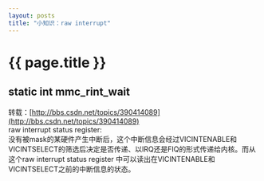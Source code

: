 ```yaml
---
layout: posts
title: "小知识：raw interrupt"
---
```


# {{ page.title }}
## static int mmc_rint_wait
转载：[http://bbs.csdn.net/topics/390414089](http://bbs.csdn.net/topics/390414089)<br>
raw interrupt status register:<br>
没有被mask的某硬件产生中断后，这个中断信息会经过VICINTENABLE和VICINTSELECT的筛选后决定是否传递、以IRQ还是FIQ的形式传递给内核。而从这个raw interrupt status register 中可以读出在VICINTENABLE和VICINTSELECT之前的中断信息的状态。